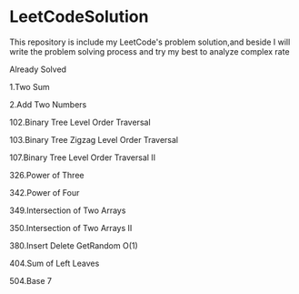 # LeetCodeSolution
This repository is include my LeetCode's problem solution,and beside I will write the problem solving process and try my best to analyze complex rate

Already Solved

1.Two Sum

2.Add Two Numbers

102.Binary Tree Level Order Traversal

103.Binary Tree Zigzag Level Order Traversal

107.Binary Tree Level Order Traversal II

326.Power of Three

342.Power of Four

349.Intersection of Two Arrays

350.Intersection of Two Arrays II

380.Insert Delete GetRandom O(1)

404.Sum of Left Leaves

504.Base 7
